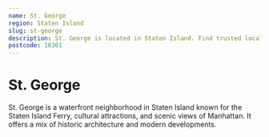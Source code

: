 ```yaml
---
name: St. George
region: Staten Island
slug: st-george
description: St. George is located in Staten Island. Find trusted local plumbers serving this area.
postcode: 10301
---
```


# St. George

St. George is a waterfront neighborhood in Staten Island known for the Staten Island Ferry, cultural attractions, and scenic views of Manhattan. It offers a mix of historic architecture and modern developments. 